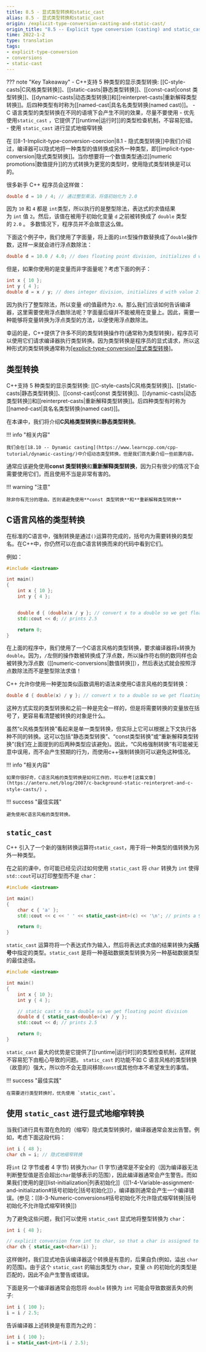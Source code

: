 ```yaml
---
title: 8.5 - 显式类型转换和static_cast
alias: 8.5 - 显式类型转换和static_cast
origin: /explicit-type-conversion-casting-and-static-cast/
origin_title: "8.5 -- Explicit type conversion (casting) and static_cast"
time: 2022-1-2
type: translation
tags:
- explicit-type-conversion
- conversions
- static-cast
---
```


??? note "Key Takeaway"
	- C++支持 5 种类型的显示类型转换: [[C-style-casts|C风格类型转换]]、[[static-casts|静态类型转换]]、[[const-cast|const 类型转换]]、[[dynamic-casts|动态类型转换]]和[[reinterpret-casts|重新解释类型转换]]。后四种类型有时称为[[named-cast|具名名类型转换(named cast)]]。
	- C 语言类型的类型转换在不同的语境下会产生不同的效果，尽量不要使用
	- 优先使用`static_cast` ，它提供了[[runtime|运行时]]的类型检查机制，不容易犯错。
	- 使用 `static_cast`  进行显式地缩窄转换

在 [[8-1-Implicit-type-conversion-coercion|8.1 - 隐式类型转换]]中我们介绍过，编译器可以隐式地将一种类型的值转换成另外一种类型，即[[implicit-type-conversion|隐式类型转换]]。当你想要将一个数值类型通过[[numeric promotions|数值提升]]的方式转换为更宽的类型时，使用隐式类型转换是可以的。

很多新手 C++ 程序员会这样做：

```cpp
double d = 10 / 4; // 通过整型乘法，将值初始化为 2.0
```


因为 `10` 和 `4` 都是 `int`类型，所以执行的是整型除法，表达式的求值结果为 `int` 值 `2`。然后，该值在被用于初始化变量 `d` 之前被转换成了 `double` 类型的 `2.0` 。 多数情况下，程序员并不会故意这么做。

下面这个例子中，我们使用了字面量，将上面的`int`型操作数替换成了`double`操作数，这样一来就会进行浮点数除法：

```cpp
double d = 10.0 / 4.0; // does floating point division, initializes d with value 2.5
```


但是，如果你使用的是变量而非字面量呢？考虑下面的例子：

```cpp
int x { 10 };
int y { 4 };
double d = x / y; // does integer division, initializes d with value 2.0
```

因为执行了整型除法，所以变量 `d`的值最终为`2.0`。那么我们应该如何告诉编译器，这里需要使用浮点数除法呢？字面量后缀并不能被用在变量上。因此，需要一种能够将变量转换为浮点类型的方法，以便使用浮点数除法。

幸运的是，C++提供了许多不同的类型转换操作符(通常称为类型转换)，程序员可以使用它们请求编译器执行类型转换。因为类型转换是程序员的显式请求，所以这种形式的类型转换通常称为[[explicit-type-conversion|显式类型转换]](与隐式类型转换相反，隐式类型转换是编译器自动执行的类型转换)。


## 类型转换


C++支持 5 种类型的显示类型转换: [[C-style-casts|C风格类型转换]]、[[static-casts|静态类型转换]]、[[const-cast|const 类型转换]]、[[dynamic-casts|动态类型转换]]和[[reinterpret-casts|重新解释类型转换]]。后四种类型有时称为[[named-cast|具名名类型转换(named cast)]]。

在本课中，我们将介绍**C风格类型转换**和**静态类型转换**。


!!! info "相关内容"

	我们会在[18.10 -- Dynamic casting](https://www.learncpp.com/cpp-tutorial/dynamic-casting/)中介绍动态类型转换，但是我们首先要介绍一些前置内容。

通常应该避免使用**const 类型转换**和**重新解释类型转换**，因为只有很少的情况下会需要使用它们，而且使用不当是非常有害的。

!!! warning "注意"

	除非你有充分的理由，否则请避免使用**const 类型转换**和**重新解释类型转换**

## C语言风格的类型转换

在标准的C语言中，强制转换是通过`()`运算符完成的，括号内为需要转换的类型名。在C++中，你仍然可以在由C语言转换而来的代码中看到它们。

例如：

```cpp
#include <iostream>

int main()
{
    int x { 10 };
    int y { 4 };


    double d { (double)x / y }; // convert x to a double so we get floating point division
    std::cout << d; // prints 2.5

    return 0;
}
```


在上面的程序中，我们使用了一个C语言风格的类型转换，要求编译器将`x`转换为`double`。因为，`/`左侧的操作数被转换成了浮点数，所以操作符右侧的数同样也会被转换为浮点数（[[numeric-conversions|数值转换]]），然后表达式就会按照浮点数除法而不是整型除法求值！

C++ 允许你使用一种更加类似函数调用的语法来使用C语言风格的类型转换：

```cpp
double d { double(x) / y }; // convert x to a double so we get floating point division
```


这种方式实现的类型转换和之前一种是完全一样的，但是将需要转换的变量放在括号了，更容易看清楚被转换的对象是什么。

虽然“c风格类型转换”看起来是单一类型转换，但实际上它可以根据上下文执行各种不同的转换。这可以包括“静态类型转换”、“const类型转换”或“重新解释类型转换”(我们在上面提到的后两种类型应该避免)。因此，“C风格强制转换”有可能被无意中误用，而不会产生预期的行为，而使用c++强制转换则可以避免这种情况。


!!! info "相关内容"

	如果你很好奇，C语言风格的类型转换是如何工作的，可以参考[这篇文章](https://anteru.net/blog/2007/c-background-static-reinterpret-and-c-style-casts/) 。

!!! success "最佳实践"

	避免使用C语言风格的类型转换。

## `static_cast`

C++ 引入了一个新的强制转换运算符`static_cast`，用于将一种类型的值转换为另外一种类型。

在之前的课中，你可能已经见识过如何使用 `static_cast` 将 `char` 转换为 `int` 使得 `std::cout`可以打印整型而不是 `char`：

```cpp
#include <iostream>

int main()
{
    char c { 'a' };
    std::cout << c << ' ' << static_cast<int>(c) << '\n'; // prints a 97

    return 0;
}
```


`static_cast` 运算符将一个表达式作为输入，然后将表达式求值的结果转换为**尖括号**中指定的类型。`static_cast` 是将一种基础数据类型转换为另一种基础数据类型的最佳途径。

```cpp
#include <iostream>

int main()
{
    int x { 10 };
    int y { 4 };

    // static cast x to a double so we get floating point division
    double d { static_cast<double>(x) / y };
    std::cout << d; // prints 2.5

    return 0;
}
```


`static_cast` 最大的优势是它提供了[[runtime|运行时]]的类型检查机制，这样就不容易犯下由粗心导致的问题。 `static_cast` 的功能不如 C 语言风格的类型转换（故意的）强大，所以你不会无意间移除`const`或其他你本不希望发生的事情。


!!! success "最佳实践"

	在需要进行类型转换时，优先使用 `static_cast`。


## 使用 `static_cast`  进行显式地缩窄转换

当我们进行具有潜在危险的（缩窄）隐式类型转换时，编译器通常会发出告警。例如，考虑下面这段代码：

```cpp
int i { 48 };
char ch = i; // 隐式地缩窄转换
```

将`int` (2 字节或者 4 字节) 转换为`char` (1 字节)通常是不安全的（因为编译器无法判断整型值是否会超出`char`能够表示的范围），因此编译器通常会产生警告。而如果我们使用的是[[list-initialization|列表初始化]]（[[1-4-Variable-assignment-and-initialization#括号初始化|括号初始化]]），编译器则通常会产生一个编译错误。(参见：[[8-3-Numeric-conversions#括号初始化不允许隐式缩窄转换|括号初始化不允许隐式缩窄转换]])

为了避免这些问题，我们可以使用 `static_cast` 显式地将整型转换为 `char`：

```cpp
int i { 48 };

// explicit conversion from int to char, so that a char is assigned to variable ch
char ch { static_cast<char>(i) };
```

这样做时，我们显式地告诉编译器这个转换是有意的，后果自负(例如，溢出 `char` 的范围)。由于这个 `static_cast` 的输出类型为 `char`，变量 `ch` 的初始化的类型是匹配的，因此不会产生警告或错误。


下面是另一个编译器通常会抱怨将 `double` 转换为 `int` 可能会导致数据丢失的例子:

```cpp
int i { 100 };
i = i / 2.5;
```


告诉编译器上述转换是有意而为之的：


```cpp
int i { 100 };
i = static_cast<int>(i / 2.5);
```